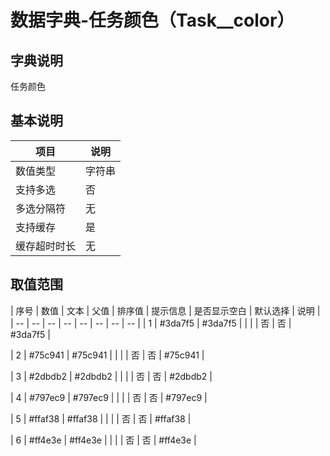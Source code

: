 # 数据字典-任务颜色（Task__color）
## 字典说明
任务颜色

## 基本说明
| 项目 | 说明 |
| -- | -- |
| 数值类型 | 字符串 |
| 支持多选 | 否 |
| 多选分隔符 | 无 |
| 支持缓存 | 是 |
| 缓存超时时长 | 无 |

## 取值范围
| 序号 | 数值 | 文本 | 父值 | 排序值 | 提示信息 | 是否显示空白 | 默认选择 | 说明 |
| -- | -- | -- | -- | -- | -- | -- | -- |
| 1 | #3da7f5 | #3da7f5 |  |  |  | 否 | 否 | #3da7f5 |

| 2 | #75c941 | #75c941 |  |  |  | 否 | 否 | #75c941 |

| 3 | #2dbdb2 | #2dbdb2 |  |  |  | 否 | 否 | #2dbdb2 |

| 4 | #797ec9 | #797ec9 |  |  |  | 否 | 否 | #797ec9 |

| 5 | #ffaf38 | #ffaf38 |  |  |  | 否 | 否 | #ffaf38 |

| 6 | #ff4e3e | #ff4e3e |  |  |  | 否 | 否 | #ff4e3e |


